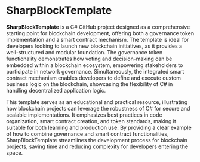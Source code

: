 # SharpBlockTemplate

**SharpBlockTemplate** is a C# GitHub project designed as a comprehensive starting point for blockchain development, offering both a governance token implementation and a smart contract mechanism. The template is ideal for developers looking to launch new blockchain initiatives, as it provides a well-structured and modular foundation. The governance token functionality demonstrates how voting and decision-making can be embedded within a blockchain ecosystem, empowering stakeholders to participate in network governance. Simultaneously, the integrated smart contract mechanism enables developers to define and execute custom business logic on the blockchain, showcasing the flexibility of C# in handling decentralized application logic.

This template serves as an educational and practical resource, illustrating how blockchain projects can leverage the robustness of C# for secure and scalable implementations. It emphasizes best practices in code organization, smart contract creation, and token standards, making it suitable for both learning and production use. By providing a clear example of how to combine governance and smart contract functionalities, SharpBlockTemplate streamlines the development process for blockchain projects, saving time and reducing complexity for developers entering the space.
